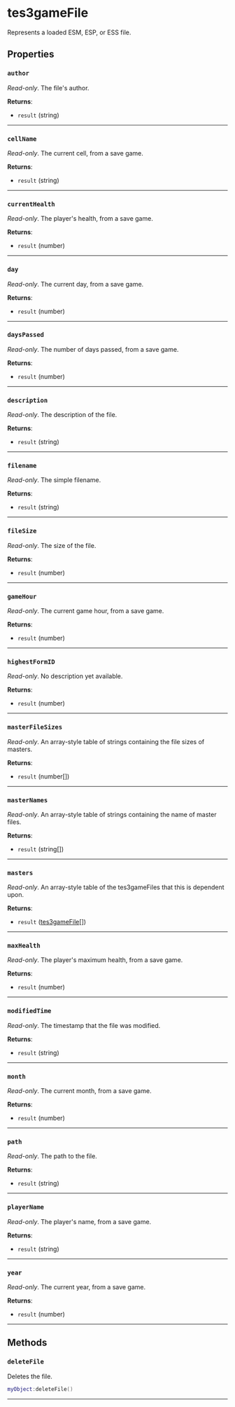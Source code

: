 <!---
	This file is autogenerated. Do not edit this file manually. Your changes will be ignored.
	More information: https://github.com/MWSE/MWSE/tree/master/docs
-->

# tes3gameFile

Represents a loaded ESM, ESP, or ESS file.

## Properties

### `author`

*Read-only*. The file's author.

**Returns**:

* `result` (string)

***

### `cellName`

*Read-only*. The current cell, from a save game.

**Returns**:

* `result` (string)

***

### `currentHealth`

*Read-only*. The player's health, from a save game.

**Returns**:

* `result` (number)

***

### `day`

*Read-only*. The current day, from a save game.

**Returns**:

* `result` (number)

***

### `daysPassed`

*Read-only*. The number of days passed, from a save game.

**Returns**:

* `result` (number)

***

### `description`

*Read-only*. The description of the file.

**Returns**:

* `result` (string)

***

### `filename`

*Read-only*. The simple filename.

**Returns**:

* `result` (string)

***

### `fileSize`

*Read-only*. The size of the file.

**Returns**:

* `result` (number)

***

### `gameHour`

*Read-only*. The current game hour, from a save game.

**Returns**:

* `result` (number)

***

### `highestFormID`

*Read-only*. No description yet available.

**Returns**:

* `result` (number)

***

### `masterFileSizes`

*Read-only*. An array-style table of strings containing the file sizes of masters.

**Returns**:

* `result` (number[])

***

### `masterNames`

*Read-only*. An array-style table of strings containing the name of master files.

**Returns**:

* `result` (string[])

***

### `masters`

*Read-only*. An array-style table of the tes3gameFiles that this is dependent upon.

**Returns**:

* `result` ([tes3gameFile](../../types/tes3gameFile)[])

***

### `maxHealth`

*Read-only*. The player's maximum health, from a save game.

**Returns**:

* `result` (number)

***

### `modifiedTime`

*Read-only*. The timestamp that the file was modified.

**Returns**:

* `result` (string)

***

### `month`

*Read-only*. The current month, from a save game.

**Returns**:

* `result` (number)

***

### `path`

*Read-only*. The path to the file.

**Returns**:

* `result` (string)

***

### `playerName`

*Read-only*. The player's name, from a save game.

**Returns**:

* `result` (string)

***

### `year`

*Read-only*. The current year, from a save game.

**Returns**:

* `result` (number)

***

## Methods

### `deleteFile`

Deletes the file.

```lua
myObject:deleteFile()
```

***

